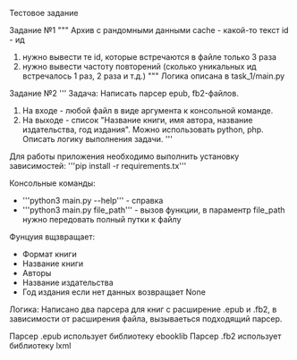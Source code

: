 Тестовое задание

Задание №1 
"""
Архив с рандомными данными 
cache - какой-то текст 
id - ид 
 
1) нужно вывести те id, которые встречаются в файле только 3 раза 
2) нужно вывести частоту повторений (сколько уникальных ид встречалось 1 раз, 2 раза и т.д.)
"""
Логика описана в task_1/main.py

Задание №2 
'''
Задача: Написать парсер epub, fb2-файлов.
1) На входе - любой файл в виде аргумента к консольной команде.
2) На выходе - список "Название книги, имя автора, название издательства, год издания".
Можно использовать python, php.
Описать логику выполнения задачи.
'''

Для работы приложения необходимо выполнить установку зависимостей:
'''pip install -r requirements.tx'''


Консольные команды:
- '''python3 main.py --help''' - справка
- '''python3 main.py file_path''' - вызов функции, в параментр file_path нужно передовать полный путки к файлу

Фунцуия вщзвращает:
- Формат книги
- Название книги
- Авторы
- Название издательства
- Год издания
если нет данных возвращает None

Логика:
Написано два парсера для книг с расширение .epub и .fb2, в зависимости от расширения файла,
вызываеться подходящий парсер.

Парсер .epub использует библиотеку ebooklib
Парсер .fb2 использует библиотеку lxml